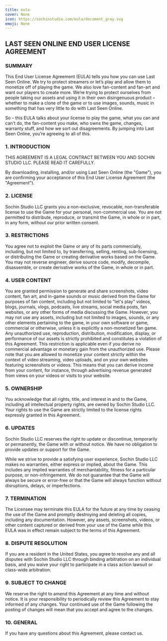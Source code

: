 ```yaml
---
title: eula
cover: None
icon: https://sochinstudio.com/eula/document_gray.svg
emoji: None
---
```


## LAST SEEN ONLINE END USER LICENSE AGREEMENT

### SUMMARY

This End User License Agreement (EULA) tells you how you can use Last Seen Online. We try to protect streamers or let’s play and allow them to monetize off of playing the game. We also love fan-content and fan-art and want our players to create more. We’re trying to protect ourselves from people taking our assets and using it in their own disingenuous product – whether to make a clone of the game or to use images, sounds, music in something that has very little to do with Last Seen Online.

So – this EULA talks about your license to play the game, what you can and can't do, the fan-content you make, who owns the game, changes, warranty stuff, and how we sort out disagreements. By jumping into Last Seen Online, you’re agreeing to all of this.

### 1. INTRODUCTION

THIS AGREEMENT IS A LEGAL CONTRACT BETWEEN YOU AND SOCHIN STUDIO LLC. PLEASE READ IT CAREFULLY.

By downloading, installing, and/or using Last Seen Online (the "Game"), you are confirming your acceptance of this End User License Agreement (the "Agreement").

### 2. LICENSE

Sochin Studio LLC grants you a non-exclusive, revocable, non-transferable license to use the Game for your personal, non-commercial use. You are not permitted to distribute, reproduce, or transmit the Game, in whole or in part, in any form, without our prior written consent.

### 3. RESTRICTIONS

You agree not to exploit the Game or any of its parts commercially, including, but not limited to, by transferring, selling, renting, sub-licensing, or distributing the Game or creating derivative works based on the Game. You may not reverse engineer, derive source code, modify, decompile, disassemble, or create derivative works of the Game, in whole or in part.

### 4. USER CONTENT

You are granted permission to generate and share screenshots, video content, fan art, and in-game sounds or music derived from the Game for purposes of fan content, including but not limited to "let's play" videos, blogs, journals, vlogs, podcasts, live streams, social media posts, fan websites, or any other forms of media discussing the Game. However, you may not use any assets, including but not limited to images, sounds, or any other elements pertaining to the game, in your own software or game, commercial or otherwise, unless it is explicitly a non-monetized fan game. Any unauthorized use, reproduction, distribution, modification, display, or performance of our assets is strictly prohibited and constitutes a violation of this Agreement. This restriction is applicable even if you derive no commercial advantage or monetary gain from the unauthorized use. Please note that you are allowed to monetize your content strictly within the context of video streaming, video uploads, and on your own websites featuring screenshots or videos. This means that you can derive income from your content, for instance, through advertising revenue generated from views on your videos or visits to your website.

### 5. OWNERSHIP

You acknowledge that all rights, title, and interest in and to the Game, including all intellectual property rights, are owned by Sochin Studio LLC. Your rights to use the Game are strictly limited to the license rights expressly granted in this Agreement.

### 6. UPDATES

Sochin Studio LLC reserves the right to update or discontinue, temporarily or permanently, the Game with or without notice. We have no obligation to provide updates or support for the Game.

While we strive to provide a satisfying user experience, Sochin Studio LLC makes no warranties, either express or implied, about the Game. This includes any implied warranties of merchantability, fitness for a particular purpose, or non-infringement. We do not guarantee that the Game will always be secure or error-free or that the Game will always function without disruptions, delays, or imperfections.

### 7. TERMINATION

The Licensee may terminate this EULA for the future at any time by ceasing the use of the Game and promptly destroying and deleting all copies, including any documentation. However, any assets, screenshots, videos, or other content captured or derived from your use of the Game while this EULA was in effect remain subject to the terms of this Agreement.

### 8. DISPUTE RESOLUTION

If you are a resident in the United States, you agree to resolve any and all disputes with Sochin Studio LLC through binding arbitration on an individual basis, and you waive your right to participate in a class action lawsuit or class-wide arbitration.

### 9. SUBJECT TO CHANGE

We reserve the right to amend this Agreement at any time and without notice. It is your responsibility to periodically review this Agreement to stay informed of any changes. Your continued use of the Game following the posting of changes will mean that you accept and agree to the changes.

### 10. GENERAL

If you have any questions about this Agreement, please contact us.

<br/>
